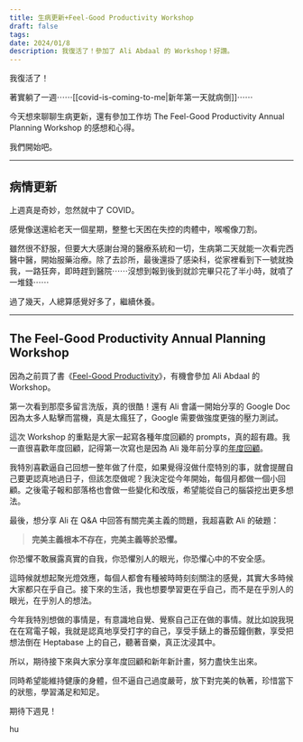 ```yaml
---
title: 生病更新+Feel-Good Productivity Workshop
draft: false
tags: 
date: 2024/01/8
description: 我復活了！參加了 Ali Abdaal 的 Workshop！好讚。
---
```

我復活了！

著實躺了一週⋯⋯[[covid-is-coming-to-me|新年第一天就病倒]]⋯⋯

今天想來聊聊生病更新，還有參加工作坊 The Feel-Good Productivity Annual Planning Workshop 的感想和心得。

我們開始吧。

---

## **病情更新**

上週真是奇妙，忽然就中了 COVID。

感覺像送還給老天一個星期，整整七天困在失控的肉體中，喉嚨像刀割。

雖然很不舒服，但要大大感謝台灣的醫療系統和一切，生病第二天就能一次看完西醫中醫，開始服藥治療。除了去診所，最後還掛了感染科，從家裡看到下一號就換我，一路狂奔，即時趕到醫院⋯⋯沒想到報到後到就診完畢只花了半小時，就噴了一堆錢⋯⋯

過了幾天，人總算感覺好多了，繼續休養。

---

## **The Feel-Good Productivity Annual Planning Workshop**

因為之前買了書《[Feel-Good Productivity](https://r10.to/hYylyP?ref=chinghannhu.com)》，有機會參加 Ali Abdaal 的 Workshop。

第一次看到那麼多留言洗版，真的很酷！還有 Ali 會議一開始分享的 Google Doc 因為太多人點擊而當機，真是太瘋狂了，Google 需要做強度更強的壓力測試。

這次 Workshop 的重點是大家一起寫各種年度回顧的 prompts，真的超有趣。我一直很喜歡年度回顧，記得第一次寫也是因為 Ali 幾年前分享的[年度回顧](https://www.youtube.com/watch?v=Ck5JOj4TlM4&ref=chinghannhu.com)。

我特別喜歡逼自己回想一整年做了什麼，如果覺得沒做什麼特別的事，就會提醒自己要更認真地過日子，但該怎麼做呢？我決定從今年開始，每個月都做一個小回顧。之後電子報和部落格也會做一些變化和改版，希望能從自己的腦袋挖出更多想法。

最後，想分享 Ali 在 Q&A 中回答有關完美主義的問題，我超喜歡 Ali 的破題：

> **完美主義根本不存在，完美主義等於恐懼。**

你恐懼不敢展露真實的自我，你恐懼別人的眼光，你恐懼心中的不安全感。

這時候就想起聚光燈效應，每個人都會有種被時時刻刻關注的感覺，其實大多時候大家都只在乎自己。接下來的生活，我也想要學習更在乎自己，而不是在乎別人的眼光，在乎別人的想法。

今年我特別想做的事情是，有意識地自覺、覺察自己正在做的事情。就比如說我現在在寫電子報，我就是認真地享受打字的自己，享受手錶上的番茄鐘倒數，享受把想法倒在 Heptabase 上的自己，聽著音樂，真正沈浸其中。

所以，期待接下來與大家分享年度回顧和新年新計畫，努力盡快生出來。

同時希望能維持健康的身體，但不逼自己過度嚴苛，放下對完美的執著，珍惜當下的狀態，學習滿足和知足。

期待下週見！

hu